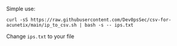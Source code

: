 Simple use:

`curl -sS https://raw.githubusercontent.com/Dev0psSec/csv-for-acunetix/main/ip_to_csv.sh | bash -s -- ips.txt`

Change `ips.txt` to your file
